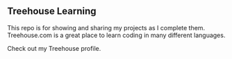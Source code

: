 ## Treehouse Learning

This repo is for showing and sharing my projects as I complete them. Treehouse.com is a great place to learn coding in many different languages.

Check out my Treehouse profile.
